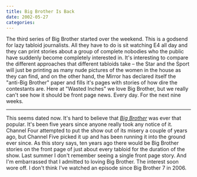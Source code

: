 ```yaml
---
title: Big Brother Is Back
date: 2002-05-27
categories:
---
```


The third series of Big Brother started over the weekend. This is a godsend for
lazy tabloid journalists. All they have to do is sit watching E4 all day and
they can print stories about a group of complete nobodies who the public have
suddenly become completely interested in. It's interesting to compare the
different approaches that different tabloids take – the Star and the Sport
will just be printing as many nude pictures of the women in the house as they
can find, and on the other hand, the Mirror has declared itself the
"anti-Big Brother" paper and fills it's pages with stories of how dire the
contestants are. Here at "Wasted Inches" we love Big Brother, but we really
can't see how it should be front page news. Every day. For the next nine weeks.

***

This seems dated now. It's hard to believe that
[*Big Brother*](https://en.wikipedia.org/wiki/Big_Brother_%28UK%29)
was ever that popular. It's been five years since anyone really took any notice
of it. Channel Four attempted to put the show out of its misery a couple of
years ago, but Channel Five picked it up and has been running it into the
ground ever since. As this story says, ten years ago there would be Big Brother
stories on the front page of just about every tabloid for the duration of the
show. Last summer I don't remember seeing a single front page story. And I'm
embarrassed that I admitted to loving Big Brother. The interest soon wore off.
I don't think I've watched an episode since Big Brother 7 in 2006.

